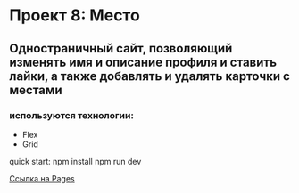 # Проект 8: Место

## Одностраничный сайт, позволяющий изменять имя и описание профиля и ставить лайки, а также добавлять и удалять карточки с местами

### используются технологии:

* Flex
* Grid

quick start:
npm install
npm run dev

[Ссылка на Pages](https://dmitry-filippov.github.io/mesto/)

